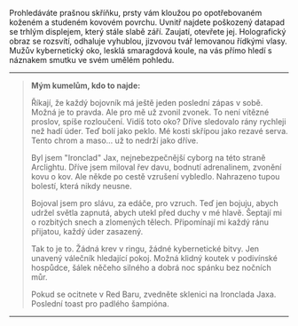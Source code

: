 Prohledáváte prašnou skříňku, prsty vám kloužou po opotřebovaném koženém a studeném kovovém povrchu. Uvnitř najdete poškozený datapad se trhlým displejem, který stále slabě září. Zaujatí, otevřete jej. Holografický obraz se rozsvítí, odhaluje vyhublou, jizvovou tvář lemovanou řídkými vlasy. Mužův kybernetický oko, lesklá smaragdová koule, na vás přímo hledí s náznakem smutku ve svém umělém pohledu.

---

> **Mým kumelům, kdo to najde:**
>
> Říkají, že každý bojovník má ještě jeden poslední zápas v sobě. Možná je to pravda. Ale pro mě už zvonil zvonek. To není vítězné proslov, spíše rozloučení. Vidíš toto oko? Dříve sledovalo rány rychleji než hadí úder. Teď bolí jako peklo. Mé kosti skřípou jako rezavé serva. Tento chrom a maso… už to nedrží jako dříve.
>
> Byl jsem "Ironclad" Jax, nejnebezpečnější cyborg na této straně Arclightu. Dříve jsem miloval řev davu, bodnutí adrenalinem, zvonění kovu o kov. Ale někde po cestě vzrušení vybledlo. Nahrazeno tupou bolestí, která nikdy neusne.
>
> Bojoval jsem pro slávu, za edáče, pro vzruch. Teď jen bojuju, abych udržel světla zapnutá, abych utekl před duchy v mé hlavě. Šeptají mi o rozbitých snech a zlomených tělech. Připomínají mi každý ránu přijatou, každý úder zasazený.
>
> Tak to je to. Žádná krev v ringu, žádné kybernetické bitvy. Jen unavený válečník hledající pokoj. Možná klidný koutek v podivínské hospůdce, šálek něčeho silného a dobrá noc spánku bez nočních můr.
>
> Pokud se ocitnete v Red Baru, zvedněte sklenici na Ironclada Jaxa. Poslední toast pro padlého šampióna.

---
